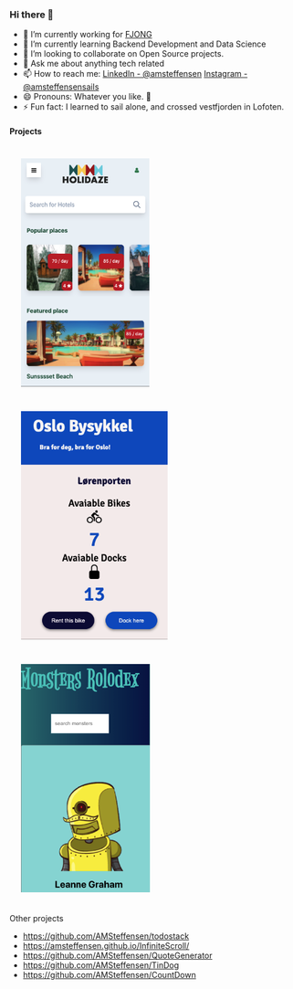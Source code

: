 ### Hi there 👋

- 🔭 I’m currently working for [FJONG](https://fjong.com/)
- 🌱 I’m currently learning Backend Development and Data Science 
- 👯 I’m looking to collaborate on Open Source projects. 
- 💬 Ask me about anything tech related
- 📫 How to reach me: [LinkedIn - @amsteffensen](https://www.linkedin.com/in/amsteffensen/) [Instagram - @amsteffensensails](https://www.instagram.com/amsteffensensails/)
- 😄 Pronouns: Whatever you like. 🦄 
- ⚡ Fun fact: I learned to sail alone, and crossed vestfjorden in Lofoten. 

#### Projects
<div> 
  
  <a href="https://github.com/AMSteffensen/Holidaze">
         <img src="https://github.com/AMSteffensen/amsteffensen/blob/main/Holidaze.png" height="400px" hspace="20" vspace="20">
  </a>
  <a href="https://github.com/AMSteffensen/OsloBysykkel">
          <img src="https://github.com/AMSteffensen/amsteffensen/blob/main/Bysykkel.png" height="400px" hspace="20" vspace="20">
  </a>
  <a href="https://github.com/AMSteffensen/rolodex">
         <img src="https://github.com/AMSteffensen/amsteffensen/blob/main/Rolodex.png" height="400px" hspace="20" vspace="20">
  </a>                              
</div>

Other projects
- https://github.com/AMSteffensen/todostack
- https://amsteffensen.github.io/InfiniteScroll/
- https://github.com/AMSteffensen/QuoteGenerator
- https://github.com/AMSteffensen/TinDog
- https://github.com/AMSteffensen/CountDown

